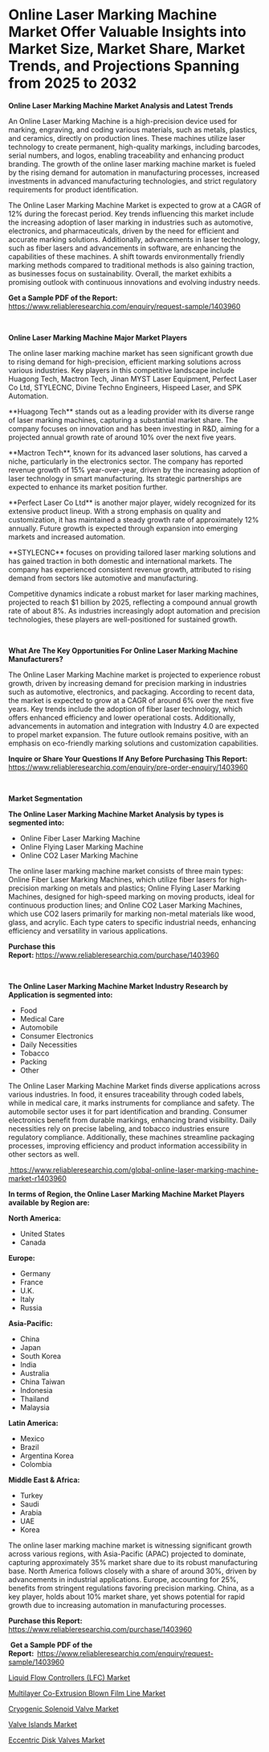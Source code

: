 <p><h1>Online Laser Marking Machine Market Offer Valuable Insights into Market Size, Market Share, Market Trends, and Projections Spanning from 2025 to 2032</h1></p><p><strong>Online Laser Marking Machine Market Analysis and Latest Trends</strong></p>
<p><p>An Online Laser Marking Machine is a high-precision device used for marking, engraving, and coding various materials, such as metals, plastics, and ceramics, directly on production lines. These machines utilize laser technology to create permanent, high-quality markings, including barcodes, serial numbers, and logos, enabling traceability and enhancing product branding. The growth of the online laser marking machine market is fueled by the rising demand for automation in manufacturing processes, increased investments in advanced manufacturing technologies, and strict regulatory requirements for product identification.</p><p>The Online Laser Marking Machine Market is expected to grow at a CAGR of 12% during the forecast period. Key trends influencing this market include the increasing adoption of laser marking in industries such as automotive, electronics, and pharmaceuticals, driven by the need for efficient and accurate marking solutions. Additionally, advancements in laser technology, such as fiber lasers and advancements in software, are enhancing the capabilities of these machines. A shift towards environmentally friendly marking methods compared to traditional methods is also gaining traction, as businesses focus on sustainability. Overall, the market exhibits a promising outlook with continuous innovations and evolving industry needs.</p></p>
<p><strong>Get a Sample PDF of the Report:&nbsp;</strong> <a href="https://www.reliableresearchiq.com/enquiry/request-sample/1403960?utm_campaign=1088&utm_medium=2&utm_source=Github&utm_content=ia&utm_term=28032025&utm_id=online-laser-marking-machine">https://www.reliableresearchiq.com/enquiry/request-sample/1403960</a></p>
<p>&nbsp;</p>
<p><strong>Online Laser Marking Machine Major Market Players</strong></p>
<p><p>The online laser marking machine market has seen significant growth due to rising demand for high-precision, efficient marking solutions across various industries. Key players in this competitive landscape include Huagong Tech, Mactron Tech, Jinan MYST Laser Equipment, Perfect Laser Co Ltd, STYLECNC, Divine Techno Engineers, Hispeed Laser, and SPK Automation.</p><p>**Huagong Tech** stands out as a leading provider with its diverse range of laser marking machines, capturing a substantial market share. The company focuses on innovation and has been investing in R&D, aiming for a projected annual growth rate of around 10% over the next five years.</p><p>**Mactron Tech**, known for its advanced laser solutions, has carved a niche, particularly in the electronics sector. The company has reported revenue growth of 15% year-over-year, driven by the increasing adoption of laser technology in smart manufacturing. Its strategic partnerships are expected to enhance its market position further.</p><p>**Perfect Laser Co Ltd** is another major player, widely recognized for its extensive product lineup. With a strong emphasis on quality and customization, it has maintained a steady growth rate of approximately 12% annually. Future growth is expected through expansion into emerging markets and increased automation.</p><p>**STYLECNC** focuses on providing tailored laser marking solutions and has gained traction in both domestic and international markets. The company has experienced consistent revenue growth, attributed to rising demand from sectors like automotive and manufacturing.</p><p>Competitive dynamics indicate a robust market for laser marking machines, projected to reach $1 billion by 2025, reflecting a compound annual growth rate of about 8%. As industries increasingly adopt automation and precision technologies, these players are well-positioned for sustained growth.</p></p>
<p>&nbsp;</p>
<p><strong>What Are The Key Opportunities For Online Laser Marking Machine Manufacturers?</strong></p>
<p><p>The Online Laser Marking Machine market is projected to experience robust growth, driven by increasing demand for precision marking in industries such as automotive, electronics, and packaging. According to recent data, the market is expected to grow at a CAGR of around 6% over the next five years. Key trends include the adoption of fiber laser technology, which offers enhanced efficiency and lower operational costs. Additionally, advancements in automation and integration with Industry 4.0 are expected to propel market expansion. The future outlook remains positive, with an emphasis on eco-friendly marking solutions and customization capabilities.</p></p>
<p><strong>Inquire or Share Your Questions If Any Before Purchasing This Report:</strong> <a href="https://www.reliableresearchiq.com/enquiry/pre-order-enquiry/1403960?utm_campaign=1088&utm_medium=2&utm_source=Github&utm_content=ia&utm_term=28032025&utm_id=online-laser-marking-machine">https://www.reliableresearchiq.com/enquiry/pre-order-enquiry/1403960</a></p>
<p>&nbsp;</p>
<p><strong>Market Segmentation</strong></p>
<p><strong>The Online Laser Marking Machine Market Analysis by types is segmented into:</strong></p>
<p><ul><li>Online Fiber Laser Marking Machine</li><li>Online Flying Laser Marking Machine</li><li>Online CO2 Laser Marking Machine</li></ul></p>
<p><p>The online laser marking machine market consists of three main types: Online Fiber Laser Marking Machines, which utilize fiber lasers for high-precision marking on metals and plastics; Online Flying Laser Marking Machines, designed for high-speed marking on moving products, ideal for continuous production lines; and Online CO2 Laser Marking Machines, which use CO2 lasers primarily for marking non-metal materials like wood, glass, and acrylic. Each type caters to specific industrial needs, enhancing efficiency and versatility in various applications.</p></p>
<p><strong>Purchase this Report:&nbsp;</strong><a href="https://www.reliableresearchiq.com/purchase/1403960?utm_campaign=1088&utm_medium=2&utm_source=Github&utm_content=ia&utm_term=28032025&utm_id=online-laser-marking-machine">https://www.reliableresearchiq.com/purchase/1403960</a></p>
<p>&nbsp;</p>
<p><strong>The Online Laser Marking Machine Market Industry Research by Application is segmented into:</strong></p>
<p><ul><li>Food</li><li>Medical Care</li><li>Automobile</li><li>Consumer Electronics</li><li>Daily Necessities</li><li>Tobacco</li><li>Packing</li><li>Other</li></ul></p>
<p><p>The Online Laser Marking Machine Market finds diverse applications across various industries. In food, it ensures traceability through coded labels, while in medical care, it marks instruments for compliance and safety. The automobile sector uses it for part identification and branding. Consumer electronics benefit from durable markings, enhancing brand visibility. Daily necessities rely on precise labeling, and tobacco industries ensure regulatory compliance. Additionally, these machines streamline packaging processes, improving efficiency and product information accessibility in other sectors as well.</p></p>
<p><a href="https://www.reliableresearchiq.com/global-online-laser-marking-machine-market-r1403960?utm_campaign=1088&utm_medium=2&utm_source=Github&utm_content=ia&utm_term=28032025&utm_id=online-laser-marking-machine">&nbsp;https://www.reliableresearchiq.com/global-online-laser-marking-machine-market-r1403960</a></p>
<p><strong>In terms of Region, the Online Laser Marking Machine Market Players available by Region are:</strong></p>
<p>
    <p> <strong> North America: </strong>
        <ul>
            <li>United States</li>
            <li>Canada</li>
        </ul>
        </p> 
    <p> <strong> Europe: </strong>
        <ul>
            <li>Germany</li>
            <li>France</li>
            <li>U.K.</li>
            <li>Italy</li>
            <li>Russia</li>
        </ul>
        </p> 
    <p> <strong> Asia-Pacific: </strong>
        <ul>
            <li>China</li>
            <li>Japan</li>
            <li>South Korea</li>
            <li>India</li>
            <li>Australia</li>
            <li>China Taiwan</li>
            <li>Indonesia</li>
            <li>Thailand</li>
            <li>Malaysia</li>
        </ul>
        </p> 
    <p> <strong> Latin America: </strong>
        <ul>
            <li>Mexico</li>
            <li>Brazil</li>
            <li>Argentina Korea</li>
            <li>Colombia</li>
        </ul>
        </p> 
    <p> <strong> Middle East & Africa: </strong>
        <ul>
            <li>Turkey</li>
            <li>Saudi</li>
            <li>Arabia</li>
            <li>UAE</li>
            <li>Korea</li>
        </ul>
    </p>
    </p>
<p><p>The online laser marking machine market is witnessing significant growth across various regions, with Asia-Pacific (APAC) projected to dominate, capturing approximately 35% market share due to its robust manufacturing base. North America follows closely with a share of around 30%, driven by advancements in industrial applications. Europe, accounting for 25%, benefits from stringent regulations favoring precision marking. China, as a key player, holds about 10% market share, yet shows potential for rapid growth due to increasing automation in manufacturing processes.</p></p>
<p><strong>Purchase this Report: </strong><a href="https://www.reliableresearchiq.com/purchase/1403960?utm_campaign=1088&utm_medium=2&utm_source=Github&utm_content=ia&utm_term=28032025&utm_id=online-laser-marking-machine">https://www.reliableresearchiq.com/purchase/1403960</a></p>
<p>&nbsp;<strong>Get a Sample PDF of the Report:&nbsp;&nbsp;</strong><a href="https://www.reliableresearchiq.com/enquiry/request-sample/1403960?utm_campaign=1088&utm_medium=2&utm_source=Github&utm_content=ia&utm_term=28032025&utm_id=online-laser-marking-machine">https://www.reliableresearchiq.com/enquiry/request-sample/1403960</a></p>
<p><strong></strong></p>
<p><p><a href="https://github.com/kuziaaring40/Market-Research-Report-List-1/blob/main/liquid-flow-controllers-lfc-market.md?utm_campaign=1088&utm_medium=2&utm_source=Github&utm_content=ia&utm_term=28032025&utm_id=online-laser-marking-machine">Liquid Flow Controllers (LFC) Market</a></p><p><a href="https://github.com/kocssequen/Market-Research-Report-List-1/blob/main/multilayer-co-extrusion-blown-film-line-market.md?utm_campaign=1088&utm_medium=2&utm_source=Github&utm_content=ia&utm_term=28032025&utm_id=online-laser-marking-machine">Multilayer Co-Extrusion Blown Film Line Market</a></p><p><a href="https://github.com/keeniielokl/Market-Research-Report-List-1/blob/main/cryogenic-solenoid-valve-market.md?utm_campaign=1088&utm_medium=2&utm_source=Github&utm_content=ia&utm_term=28032025&utm_id=online-laser-marking-machine">Cryogenic Solenoid Valve Market</a></p><p><a href="https://github.com/bauzolesco/Market-Research-Report-List-1/blob/main/valve-islands-market.md?utm_campaign=1088&utm_medium=2&utm_source=Github&utm_content=ia&utm_term=28032025&utm_id=online-laser-marking-machine">Valve Islands Market</a></p><p><a href="https://github.com/alablisepah/Market-Research-Report-List-1/blob/main/eccentric-disk-valves-market.md?utm_campaign=1088&utm_medium=2&utm_source=Github&utm_content=ia&utm_term=28032025&utm_id=online-laser-marking-machine">Eccentric Disk Valves Market</a></p></p>